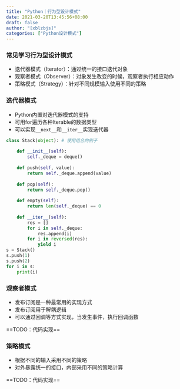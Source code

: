 ```yaml
---
title: "Python｜行为型设计模式"
date: 2021-03-20T13:45:56+08:00
draft: false
author: "[xblzbjs]"
categories: ["Python设计模式"]
---
```


### 常见学习行为型设计模式

- 迭代器模式（Iterator）：通过统一的接口迭代对象
- 观察者模式（Observer）：对象发生改变的时候，观察者执行相应动作
- 策略模式（Strategy）：针对不同规模输入使用不同的策略



### 迭代器模式

- Python内置对迭代器模式的支持
- 可用for遍历各种Iterable的数据类型
- 可以实现`__next__`和`__iter__`实现迭代器

```python
class Stack(object): # 使用组合的例子
	
	def __init__(self):
		self._deque = deque()
	
	def push(self, value):
		return self._deque.append(value)
		
	def pop(self):
		return self._deque.pop()
	
	def empty(self):
		return len(self._deque) == 0
		
	def __iter__(self):
		res = []
		for i in self._deque:
			res.append(i)
		for i in reversed(res):
			yield i 
s = Stack()
s.push(1)
s.push(2)
for i in s:
	print(i)
```



### 观察者模式

- 发布订阅是一种最常用的实现方式
- 发布订阅用于解耦逻辑
- 可以通过回调等方式实现，当发生事件，执行回调函数 

==TODO：代码实现==



### 策略模式

- 根据不同的输入采用不同的策略
- 对外暴露统一的接口，内部采用不同的策略计算

==TODO：代码实现==